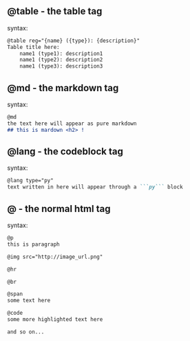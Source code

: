 ## @table - the table tag
syntax:
```md
@table reg="{name} ({type}): {description}"
Table title here:
    name1 (type1): description1
    name1 (type2): description2
    name1 (type3): description3
```

## @md - the markdown tag
syntax:
```md
@md
the text here will appear as pure markdown
## this is mardown <h2> !
```

## @lang - the codeblock tag
syntax:
```md
@lang type="py"
text written in here will appear through a ```py``` block
```

## @<tag name> - the normal html tag
syntax:
```md
@p
this is paragraph

@img src="http://image_url.png"

@hr

@br

@span
some text here

@code
some more highlighted text here

and so on...
```